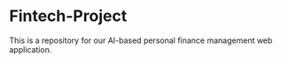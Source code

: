 # Fintech-Project
This is a repository for our AI-based personal finance management web application.
